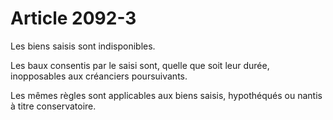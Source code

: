 # Article 2092-3

Les biens saisis sont indisponibles.

Les baux consentis par le saisi sont, quelle que soit leur durée, inopposables aux créanciers poursuivants.

Les mêmes règles sont applicables aux biens saisis, hypothéqués ou nantis à titre conservatoire.
